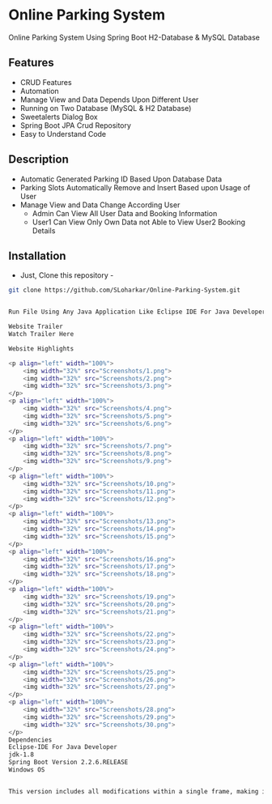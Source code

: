 # Online Parking System
Online Parking System Using Spring Boot H2-Database & MySQL Database

## Features
- CRUD Features
- Automation
- Manage View and Data Depends Upon Different User 
- Running on Two Database (MySQL & H2 Database)
- Sweetalerts Dialog Box
- Spring Boot JPA Crud Repository
- Easy to Understand Code

## Description
- Automatic Generated Parking ID Based Upon Database Data
- Parking Slots Automatically Remove and Insert Based upon Usage of User
- Manage View and Data Change According User
  - Admin Can View All User Data and Booking Information 
  - User1 Can View Only Own Data not Able to View User2 Booking Details

## Installation
- Just, Clone this repository - 
```bash 
git clone https://github.com/SLoharkar/Online-Parking-System.git


Run File Using Any Java Application Like Eclipse IDE For Java Developer or Visual Studio Code

Website Trailer
Watch Trailer Here

Website Highlights

<p align="left" width="100%">
    <img width="32%" src="Screenshots/1.png">
    <img width="32%" src="Screenshots/2.png">
    <img width="32%" src="Screenshots/3.png">
</p>
<p align="left" width="100%">
    <img width="32%" src="Screenshots/4.png">
    <img width="32%" src="Screenshots/5.png">
    <img width="32%" src="Screenshots/6.png">
</p>
<p align="left" width="100%">
    <img width="32%" src="Screenshots/7.png">
    <img width="32%" src="Screenshots/8.png">
    <img width="32%" src="Screenshots/9.png">
</p>
<p align="left" width="100%">
    <img width="32%" src="Screenshots/10.png">
    <img width="32%" src="Screenshots/11.png">
    <img width="32%" src="Screenshots/12.png">
</p>
<p align="left" width="100%">
    <img width="32%" src="Screenshots/13.png">
    <img width="32%" src="Screenshots/14.png">
    <img width="32%" src="Screenshots/15.png">
</p>
<p align="left" width="100%">
    <img width="32%" src="Screenshots/16.png">
    <img width="32%" src="Screenshots/17.png">
    <img width="32%" src="Screenshots/18.png">
</p>
<p align="left" width="100%">
    <img width="32%" src="Screenshots/19.png">
    <img width="32%" src="Screenshots/20.png">
    <img width="32%" src="Screenshots/21.png">
</p>
<p align="left" width="100%">
    <img width="32%" src="Screenshots/22.png">
    <img width="32%" src="Screenshots/23.png">
    <img width="32%" src="Screenshots/24.png">
</p>
<p align="left" width="100%">
    <img width="32%" src="Screenshots/25.png">
    <img width="32%" src="Screenshots/26.png">
    <img width="32%" src="Screenshots/27.png">
</p>
<p align="left" width="100%">
    <img width="32%" src="Screenshots/28.png">
    <img width="32%" src="Screenshots/29.png">
    <img width="32%" src="Screenshots/30.png">
</p>
Dependencies
Eclipse-IDE For Java Developer
jdk-1.8
Spring Boot Version 2.2.6.RELEASE
Windows OS


This version includes all modifications within a single frame, making it easier to copy and paste directly into your README file. Let me know if you need further assistance!
